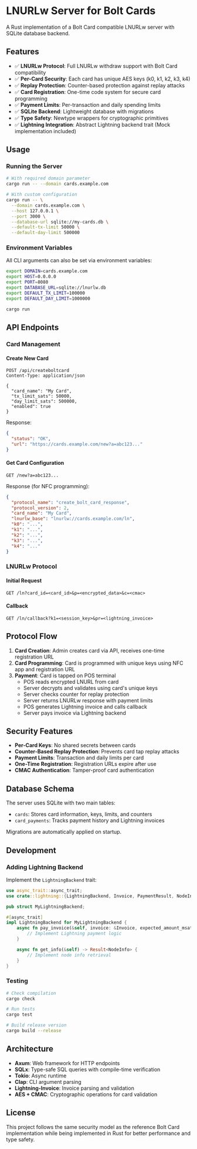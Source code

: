 # LNURLw Server for Bolt Cards

A Rust implementation of a Bolt Card compatible LNURLw server with SQLite database backend.

## Features

- ✅ **LNURLw Protocol**: Full LNURLw withdraw support with Bolt Card compatibility
- ✅ **Per-Card Security**: Each card has unique AES keys (k0, k1, k2, k3, k4)
- ✅ **Replay Protection**: Counter-based protection against replay attacks
- ✅ **Card Registration**: One-time code system for secure card programming
- ✅ **Payment Limits**: Per-transaction and daily spending limits
- ✅ **SQLite Backend**: Lightweight database with migrations
- ✅ **Type Safety**: Newtype wrappers for cryptographic primitives
- ✅ **Lightning Integration**: Abstract Lightning backend trait (Mock implementation included)

## Usage

### Running the Server

```bash
# With required domain parameter
cargo run -- --domain cards.example.com

# With custom configuration
cargo run -- \
  --domain cards.example.com \
  --host 127.0.0.1 \
  --port 3000 \
  --database-url sqlite://my-cards.db \
  --default-tx-limit 50000 \
  --default-day-limit 500000
```

### Environment Variables

All CLI arguments can also be set via environment variables:

```bash
export DOMAIN=cards.example.com
export HOST=0.0.0.0
export PORT=8080
export DATABASE_URL=sqlite://lnurlw.db
export DEFAULT_TX_LIMIT=100000
export DEFAULT_DAY_LIMIT=1000000

cargo run
```

## API Endpoints

### Card Management

#### Create New Card
```http
POST /api/createboltcard
Content-Type: application/json

{
  "card_name": "My Card",
  "tx_limit_sats": 50000,
  "day_limit_sats": 500000,
  "enabled": true
}
```

Response:
```json
{
  "status": "OK",
  "url": "https://cards.example.com/new?a=abc123..."
}
```

#### Get Card Configuration
```http
GET /new?a=abc123...
```

Response (for NFC programming):
```json
{
  "protocol_name": "create_bolt_card_response",
  "protocol_version": 2,
  "card_name": "My Card",
  "lnurlw_base": "lnurlw://cards.example.com/ln",
  "k0": "...",
  "k1": "...",
  "k2": "...",
  "k3": "...",
  "k4": "..."
}
```

### LNURLw Protocol

#### Initial Request
```http
GET /ln?card_id=<card_id>&p=<encrypted_data>&c=<cmac>
```

#### Callback
```http
GET /ln/callback?k1=<session_key>&pr=<lightning_invoice>
```

## Protocol Flow

1. **Card Creation**: Admin creates card via API, receives one-time registration URL
2. **Card Programming**: Card is programmed with unique keys using NFC app and registration URL
3. **Payment**: Card is tapped on POS terminal
   - POS reads encrypted LNURL from card
   - Server decrypts and validates using card's unique keys
   - Server checks counter for replay protection
   - Server returns LNURLw response with payment limits
   - POS generates Lightning invoice and calls callback
   - Server pays invoice via Lightning backend

## Security Features

- **Per-Card Keys**: No shared secrets between cards
- **Counter-Based Replay Protection**: Prevents card tap replay attacks
- **Payment Limits**: Transaction and daily limits per card
- **One-Time Registration**: Registration URLs expire after use
- **CMAC Authentication**: Tamper-proof card authentication

## Database Schema

The server uses SQLite with two main tables:

- `cards`: Stores card information, keys, limits, and counters
- `card_payments`: Tracks payment history and Lightning invoices

Migrations are automatically applied on startup.

## Development

### Adding Lightning Backend

Implement the `LightningBackend` trait:

```rust
use async_trait::async_trait;
use crate::lightning::{LightningBackend, Invoice, PaymentResult, NodeInfo};

pub struct MyLightningBackend;

#[async_trait]
impl LightningBackend for MyLightningBackend {
    async fn pay_invoice(&self, invoice: &Invoice, expected_amount_msats: u64) -> Result<PaymentResult> {
        // Implement Lightning payment logic
    }

    async fn get_info(&self) -> Result<NodeInfo> {
        // Implement node info retrieval
    }
}
```

### Testing

```bash
# Check compilation
cargo check

# Run tests
cargo test

# Build release version
cargo build --release
```

## Architecture

- **Axum**: Web framework for HTTP endpoints
- **SQLx**: Type-safe SQL queries with compile-time verification
- **Tokio**: Async runtime
- **Clap**: CLI argument parsing
- **Lightning-Invoice**: Invoice parsing and validation
- **AES + CMAC**: Cryptographic operations for card validation

## License

This project follows the same security model as the reference Bolt Card implementation while being implemented in Rust for better performance and type safety.